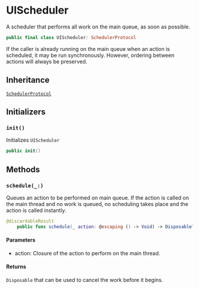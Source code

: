 # UIScheduler

A scheduler that performs all work on the main queue, as soon as possible.

``` swift
public final class UIScheduler: SchedulerProtocol 
```

If the caller is already running on the main queue when an action is
scheduled, it may be run synchronously. However, ordering between actions
will always be preserved.

## Inheritance

[`SchedulerProtocol`](/SchedulerProtocol)

## Initializers

### `init()`

Initializes `UIScheduler`

``` swift
public init() 
```

## Methods

### `schedule(_:)`

Queues an action to be performed on main queue. If the action is called
on the main thread and no work is queued, no scheduling takes place and
the action is called instantly.

``` swift
@discardableResult
	public func schedule(_ action: @escaping () -> Void) -> Disposable? 
```

#### Parameters

  - action: Closure of the action to perform on the main thread.

#### Returns

`Disposable` that can be used to cancel the work before it begins.
